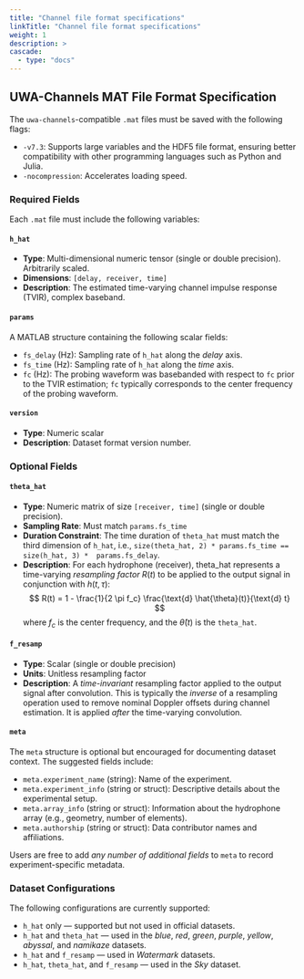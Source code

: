 ```yaml
---
title: "Channel file format specifications"
linkTitle: "Channel file format specifications"
weight: 1
description: >
cascade:
  - type: "docs"
---
```


## UWA-Channels MAT File Format Specification

The `uwa-channels`-compatible `.mat` files must be saved with the following flags:

* `-v7.3`: Supports large variables and the HDF5 file format, ensuring better compatibility with other programming languages such as Python and Julia.
* `-nocompression`: Accelerates loading speed.

### Required Fields

Each `.mat` file must include the following variables:

#### **`h_hat`**

* **Type**: Multi-dimensional numeric tensor (single or double precision). Arbitrarily scaled.
* **Dimensions**: `[delay, receiver, time]`
* **Description**: The estimated time-varying channel impulse response (TVIR), complex baseband.

#### **`params`**

A MATLAB structure containing the following scalar fields:

* `fs_delay` (Hz): Sampling rate of `h_hat` along the *delay* axis.
* `fs_time` (Hz): Sampling rate of `h_hat` along the *time* axis.
* `fc` (Hz): The probing waveform was basebanded with respect to `fc` prior to the TVIR estimation; `fc` typically corresponds to the center frequency of the probing waveform. 

#### **`version`**

* **Type**: Numeric scalar
* **Description**: Dataset format version number.

### Optional Fields

#### **`theta_hat`**

* **Type**: Numeric matrix of size `[receiver, time]` (single or double precision).
* **Sampling Rate**: Must match `params.fs_time`
* **Duration Constraint**: The time duration of `theta_hat` must match the third dimension of `h_hat`, i.e., `size(theta_hat, 2) * params.fs_time == size(h_hat, 3) *  params.fs_delay`.
* **Description**: For each hydrophone (receiver), theta_hat represents a time-varying *resampling factor* $R(t)$ to be applied to the output signal in conjunction with $h(t,\tau)$:
$$ R(t) = 1 - \frac{1}{2 \pi f_c} \frac{\text{d} \hat{\theta}(t)}{\text{d} t} $$
where $f_c$ is the center frequency, and the $\hat{\theta}(t)$ is the `theta_hat`.

#### **`f_resamp`**

* **Type**: Scalar (single or double precision)
* **Units**: Unitless resampling factor
* **Description**: A *time-invariant* resampling factor applied to the output signal after convolution. This is typically the *inverse* of a resampling operation used to remove nominal Doppler offsets during channel estimation. It is applied *after* the time-varying convolution.

#### **`meta`**

The `meta` structure is optional but encouraged for documenting dataset context. The suggested fields include:

* `meta.experiment_name` (string): Name of the experiment.
* `meta.experiment_info` (string or struct): Descriptive details about the experimental setup.
* `meta.array_info` (string or struct): Information about the hydrophone array (e.g., geometry, number of elements).
* `meta.authorship` (string or struct): Data contributor names and affiliations.

Users are free to add *any number of additional fields* to `meta` to record experiment-specific metadata.

### Dataset Configurations

The following configurations are currently supported:

* `h_hat` only — supported but not used in official datasets.
* `h_hat` and `theta_hat` — used in the *blue*, *red*, *green*, *purple*, *yellow*, *abyssal*, and *namikaze* datasets.
* `h_hat` and `f_resamp` — used in *Watermark* datasets.
* `h_hat`, `theta_hat`, and `f_resamp` — used in the *Sky* dataset.
